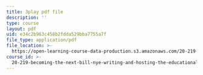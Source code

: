 ```yaml
---
title: 3play pdf file
description: ''
type: course
layout: pdf
uid: e34c2b963c458b2fdda529bba7755a7f
file_type: application/pdf
file_location: >-
  https://open-learning-course-data-production.s3.amazonaws.com/20-219-becoming-the-next-bill-nye-writing-and-hosting-the-educational-show-january-iap-2015/e34c2b963c458b2fdda529bba7755a7f_AjK2zF9yN0k.pdf
course_id: >-
  20-219-becoming-the-next-bill-nye-writing-and-hosting-the-educational-show-january-iap-2015
---
```

